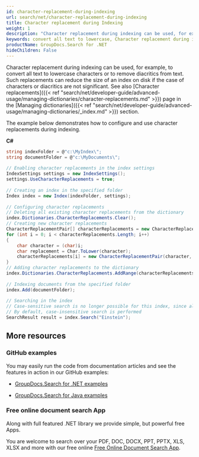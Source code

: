 ```yaml
---
id: character-replacement-during-indexing
url: search/net/character-replacement-during-indexing
title: Character replacement during Indexing
weight: 1
description: "Character replacement during indexing can be used, for example, to convert all text to lowercase characters or to remove diacritics from text."
keywords: convert all text to lowercase, Character replacement during indexing, Character replacement
productName: GroupDocs.Search for .NET
hideChildren: False
---
```

Character replacement during indexing can be used, for example, to convert all text to lowercase characters or to remove diacritics from text. Such replacements can reduce the size of an index on disk if the case of characters or diacritics are not significant. See also [Character replacements]({{< ref "search/net/developer-guide/advanced-usage/managing-dictionaries/character-replacements.md" >}}) page in the [Managing dictionaries]({{< ref "search/net/developer-guide/advanced-usage/managing-dictionaries/_index.md" >}}) section.

The example below demonstrates how to configure and use character replacements during indexing.

**C#**

```csharp
string indexFolder = @"c:\MyIndex\";
string documentFolder = @"c:\MyDocuments\";
 
// Enabling character replacements in the index settings
IndexSettings settings = new IndexSettings();
settings.UseCharacterReplacements = true;
 
// Creating an index in the specified folder
Index index = new Index(indexFolder, settings);
 
// Configuring character replacements
// Deleting all existing character replacements from the dictionary
index.Dictionaries.CharacterReplacements.Clear();
// Creating new character replacements
CharacterReplacementPair[] characterReplacements = new CharacterReplacementPair[Char.MaxValue + 1];
for (int i = 0; i < characterReplacements.Length; i++)
{
    char character = (char)i;
    char replacement = Char.ToLower(character);
    characterReplacements[i] = new CharacterReplacementPair(character, replacement);
}
// Adding character replacements to the dictionary
index.Dictionaries.CharacterReplacements.AddRange(characterReplacements);
 
// Indexing documents from the specified folder
index.Add(documentFolder);
 
// Searching in the index
// Case-sensitive search is no longer possible for this index, since all characters are lowercase
// By default, case-insensitive search is performed
SearchResult result = index.Search("Einstein");
```

## More resources

### GitHub examples

You may easily run the code from documentation articles and see the features in action in our GitHub examples:

*   [GroupDocs.Search for .NET examples](https://github.com/groupdocs-search/GroupDocs.Search-for-.NET)
    
*   [GroupDocs.Search for Java examples](https://github.com/groupdocs-search/GroupDocs.Search-for-Java)
    

### Free online document search App

Along with full featured .NET library we provide simple, but powerful free Apps.

You are welcome to search over your PDF, DOC, DOCX, PPT, PPTX, XLS, XLSX and more with our free online [Free Online Document Search App](https://products.groupdocs.app/search).
